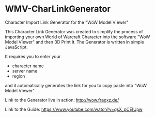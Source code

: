 # WMV-CharLinkGenerator
Character Import Link Generator for the "WoW Model Viewer"

This Character Link Generator was created to simplify the process of importing your own World of Warcraft Character into the software "WoW Model Viewer" and then 3D Print it. The Generator is written in simple JavaScript.

It requires you to enter your
- character name
- server name
- region

and it automatically generates the link for you to copy paste into "WoW Model Viewer"


Link to the Generator live in action: http://wow.fragxz.de/

Link to the Guide: https://www.youtube.com/watch?v=gsX_pCEIUpw

